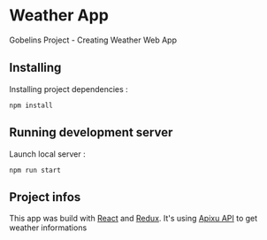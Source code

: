 # Weather App

Gobelins Project - Creating Weather Web App


## Installing

Installing project dependencies :

    npm install


## Running development server

Launch local server :

    npm run start


## Project infos

This app was build with [React](https://reactjs.org) and [Redux](https://redux.js.org).
It's using [Apixu API](https://www.apixu.com) to get weather informations

